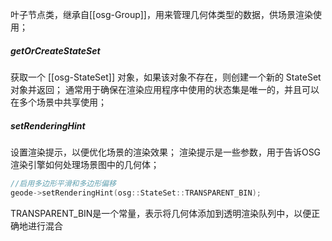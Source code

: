 叶子节点类，继承自[[osg-Group]]，用来管理几何体类型的数据，供场景渲染使用；

##### getOrCreateStateSet
获取一个 [[osg-StateSet]] 对象，如果该对象不存在，则创建一个新的 StateSet 对象并返回；
通常用于确保在渲染应用程序中使用的状态集是唯一的，并且可以在多个场景中共享使用；

##### setRenderingHint
设置渲染提示，以便优化场景的渲染效果；
渲染提示是一些参数，用于告诉OSG渲染引擎如何处理场景图中的几何体；

```cpp
//启用多边形平滑和多边形偏移
geode->setRenderingHint(osg::StateSet::TRANSPARENT_BIN);
```

TRANSPARENT_BIN是一个常量，表示将几何体添加到透明渲染队列中，以便正确地进行混合